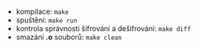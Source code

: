 - kompilace: `make`
- spuštění: `make run`
- kontrola správnosti šifrování a dešifrování: `make diff`
- smazání **.o** souborů: `make clean`
